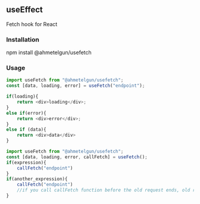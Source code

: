 ## useEffect

Fetch hook for React

### Installation

npm install @ahmetelgun/usefetch

### Usage
```javascript
import useFetch from "@ahmetelgun/usefetch";
const [data, loading, error] = useFetch("endpoint");

if(loading){
    return <div>loading</div>;
}
else if(error){
    return <div>error</div>;
}
else if (data){
    return <div>data</div>
}
```

```javascript
import useFetch from "@ahmetelgun/usefetch";
const [data, loading, error, callFetch] = useFetch();
if(expression){
    callFetch("endpoint")
}
if(another_expression){
    callFetch("endpoint") 
    //if you call callFetch function before the old request ends, old request is aborted.
}
```